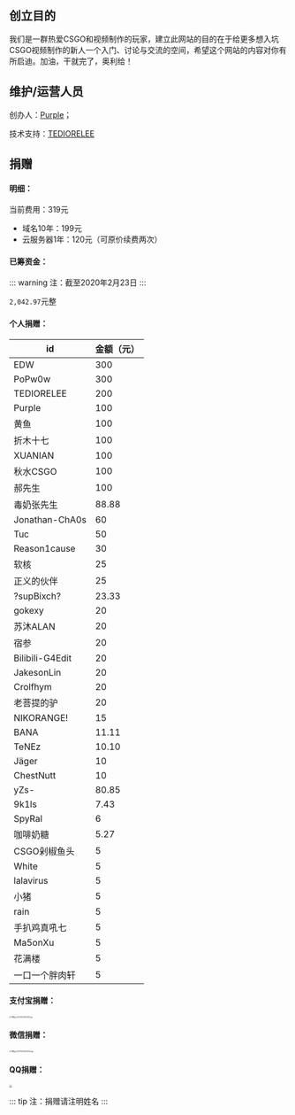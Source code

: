 ## 创立目的

我们是一群热爱CSGO和视频制作的玩家，建立此网站的目的在于给更多想入坑CSGO视频制作的新人一个入门、讨论与交流的空间，希望这个网站的内容对你有所启迪。加油，干就完了，奥利给！

## 维护/运营人员

创办人：[Purple](https://space.bilibili.com/73115492/)；

技术支持：[TEDIORELEE](https://iidx.xyz/)

## 捐赠

#### 明细：

当前费用：319元

- 域名10年：199元
- 云服务器1年：120元（可原价续费两次）

#### 已筹资金：

::: warning
注：截至2020年2月23日
:::

`‭2,042.97‬`元整

#### 个人捐赠：

| id              | 金额（元） |
| --------------- | ---------- |
| EDW             | 300        |
| PoPw0w          | 300        |
| TEDIORELEE      | 200        |
| Purple          | 100        |
| 黄鱼            | 100        |
| 折木十七        | 100        |
| XUANIAN         | 100        |
| 秋水CSGO        | 100        |
| 郝先生          | 100        |
| 毒奶张先生      | 88.88      |
| Jonathan-ChA0s  | 60         |
| Tuc             | 50         |
| Reason1cause    | 30         |
| 软核            | 25         |
| 正义的伙伴      | 25         |
| ?supBixch?      | 23.33      |
| gokexy          | 20         |
| 苏沐ALAN        | 20         |
| 宿参            | 20         |
| Bilibili-G4Edit | 20         |
| JakesonLin      | 20         |
| Crolfhym        | 20         |
| 老菩提的驴      | 20         |
| NIKORANGE!      | 15         |
| BANA            | 11.11      |
| TeNEz           | 10.10      |
| Jäger           | 10         |
| ChestNutt       | 10         |
| yZs-            | 80.85      |
| 9k1ls           | 7.43       |
| SpyRal          | 6          |
| 咖啡奶糖        | 5.27       |
| CSGO剁椒鱼头    | 5          |
| White           | 5          |
| lalavirus       | 5          |
| 小猪            | 5          |
| rain            | 5          |
| 手扒鸡真吼七    | 5          |
| Ma5onXu         | 5          |
| 花满楼          | 5          |
| 一口一个胖肉轩  | 5          |

#### 支付宝捐赠：

<img src="https://i.loli.net/2020/02/23/1DsnzPWodYBHeC4.jpg" alt="TIM图片20200223143231.jpg" style="zoom:20%;" />

#### 微信捐赠：

<img src="https://i.loli.net/2020/02/23/ZBhtYWIXRQgsTPN.png" alt="TIM图片20200223143235.png" style="zoom:20%;" />

#### QQ捐赠：

<img src="https://i.loli.net/2020/02/23/aJc8tyMQqnSfwdA.png" style="zoom:30%;" />

::: tip
注：捐赠请注明姓名
:::

